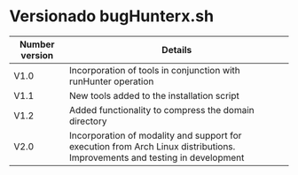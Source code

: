 # Versionado bugHunterx.sh

| Number version | Details |
|---------|----------|
| V1.0    | Incorporation of tools in conjunction with runHunter operation |
| V1.1    | New tools added to the installation script |
| V1.2    | Added functionality to compress the domain directory |
| V2.0    | Incorporation of modality and support for execution from Arch Linux distributions. Improvements and testing in development |